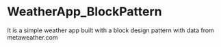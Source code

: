 # WeatherApp_BlockPattern

It is a simple weather app built with a block design pattern with data from metaweather.com


